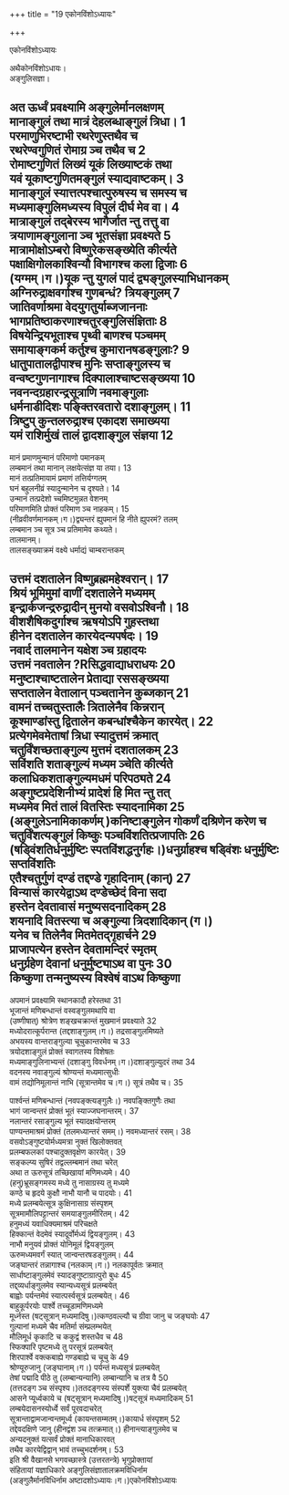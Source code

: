 +++
title = "19 एकोनविंशोऽध्यायः"

+++





एकोनविंशोऽध्यायः  




  
अथैकोनविंशोऽधायः।  
अङ्गुलिसज्ञा।  
  
अत ऊर्ध्वं प्रवक्ष्यामि अङ्गुलेर्मानलक्षणम्  
मानाङ्गुलं तथा मात्रं देहलब्धाङ्गुलं त्रिधा। 1  
परमाणुभिरष्टाभी रथरेणुस्तथैव च  
रथरेण्वगुणितं रोमाग्र ञ्च तथैव च 2  
रोमाष्टगुणितं लिख्यं यूकं लिख्याष्टकं तथा  
यवं यूकाष्टगुणितमङ्गुलं स्याद्यवाष्टकम्। 3  
मानाङ्गुलं स्यात्तत्पश्चात्पुरुषस्य च समस्य च  
मध्यमाङ्गुलिमध्यस्य विपुलं दीर्घ मेव वा। 4  
मात्राङ्गुलं तद्बेरस्य भागैर्जात न्तु तत्तु वा  
त्रयाणामङ्गुलाना ञ्च भूतसंज्ञा प्रवक्ष्यते 5  
मात्रामोक्षोऽम्बरो विष्णुरेकसङ्ख्येति कीर्त्यते  
पक्षाक्षिगोलकाश्विन्यौ विभागश्च कला द्विजाः 6  
(यग्मम्।ग।)यूक न्तु युगलं पादं द्व्यङ्गुलस्याभिधानकम्  
अग्निरुद्राक्षवर्गाश्च गुणबन्धं? त्रियङ्गुलम् 7  
जातिवर्णाश्रमा वेदयुगतुर्याब्जजाननाः  
भागप्रतिष्ठाकरणाश्चतुरङ्गुलिसंज्ञिताः 8  
विषयेन्द्रियभूताश्च पृथ्वी बाणश्च पञ्चमम्  
समायाङ्गकर्म कर्तुश्च कुमारानषडङ्गुलाः? 9  
धातुपातालद्वीपाश्च मुनिः सप्ताङ्गुलस्य च  
वन्वष्टगुणनागाश्च दिक्पालाश्चाष्टसङ्ख्यया 10  
नवनन्दग्रहारन्द्रसूत्राणि नवमाङ्गुलाः  
धर्मनाडीदिशः पङ्क्तिरवतारो दशाङ्गुलम्। 11  
त्रिष्टुप् कुन्तलरुद्राश्च एकादश समाख्यया  
यमं राशिर्मुखं तालं द्वादशाङ्गुल संज्ञया 12  
----------------  
मानं प्रमाणमुन्मानं परिमाणो पमानकम्  
लम्बमानं तथा मानान् लक्षयेत्संज्ञ या तया। 13  
मानं तत्प्रतिमायामं प्रमाणं तत्तिर्यग्गतम्  
घनं बहुलनीव्रं स्यादुन्मानेन च दृश्यते। 14  
उन्मानं तत्प्रदेशो च्चमिष्टमुन्नत वेशनम्  
परिमाणमिति प्रोक्तं परिमाण ञ्च नाहकम्। 15  
(नीव्रवीवर्णमानकम्।ग।)द्व्यन्तरं ह्युपमानं हि नीते ह्युपरमं? तलम्  
लम्बमान ञ्च सूत्र ञ्च प्रतिमामेव कथ्यते।  
तालमानम्।  
तालसङ्ख्याक्रमं वक्ष्ये धर्माद्यं चाम्बरान्तकम्  
  
  
उत्तमं दशतालेन विष्णुब्रह्ममहेश्वरान्। 17  
श्रियं भूमिमुमां वाणीं दशतालेने मध्यमम्  
इन्द्रार्कजन्द्ररुद्रादीन् मुनयो वसवोऽश्विनौ। 18  
वीशशैषिकदुर्गाश्च ऋषयोऽपि गुहस्तथा  
हीनेन दशतालेन कारयेदन्यपर्षदः। 19  
नवार्द तालमानेन यक्षेश ञ्च ग्रहादयः  
उत्तमं नवतालेन ?Rसिद्धवाद्याधराधयः 20  
मनुष्टाश्चाष्टतालेन प्रेताद्या रससङ्ख्यया  
सप्ततालेन वेतालान् पञ्चतानेन कुब्जकान् 21  
वामनं तच्चतुस्तालैः त्रितालेनैव किन्नरान्  
कूश्माण्डांस्तु द्वितालेन कबन्धांश्चैकेन कारयेत्। 22  
प्रत्येगमेवमेताषां त्रिधा स्यादुत्तमं क्रमात्  
चतुर्विंशच्छताङ्गुल्य मुत्तमं दशतालकम् 23  
सविंशति शताङ्गुल्यं मध्यम ञ्चेति कीर्त्यते  
कलाधिकशताङ्गुल्यमधमं परिपठ्यते 24  
अङ्गुष्टप्रदेशिनीभ्यं प्रादेशं हि मित न्तु तत्  
मध्यमेव मितं तालं वितस्तिः स्यादनामिका 25  
(अङ्गुलेऽनामिकाकर्णम् )कनिष्टाङ्गुलेन गोकर्णं दश्रिणेन करेण च  
चतुर्विंशत्यङ्गुलं किष्कुः पञ्चविंशतित्प्रजापतिः 26  
(षड्विंशतिर्धनुर्मुष्टिः स्पतविंशद्धनुर्गहः।)धनुर्ग्राहश्च षड्विंशः धनुर्मुष्टिः सप्तविंशतिः  
एतैश्चतुर्गुणं दण्डं तद्दण्डे गृहादिनाम् (कान्) 27  
विन्यासं कारयेद्वाऽथ दण्डेच्छेदं विना सदा  
हस्तेन देवतावासं मनुष्यसदनादिकम् 28  
शयनादि वितस्त्या च अङ्गुल्या त्रिदशादिकान् (ग।)  
यनेव च तिलेनैव मितमेतद्गृहार्चने 29  
प्राजापत्येन हस्तेन देवतामन्दिरं स्मृतम्  
धनुर्ग्रहेण देवानां धनुर्मुष्ट्याऽथ वा पुनः 30  
किष्कुणा तन्मनुष्यस्य विश्वेषं वाऽथ किष्कुणा  
-----------------  
अपमानं प्रवक्ष्यामि स्थानकादौ हरेस्तथा 31  
भूजान्तं मणिबन्धान्तं वस्वङ्गुलमथापि वा  
(उष्णीषात्) श्रोत्रेण शङ्खचक्रान्तं मुखमानं प्रवक्ष्याते 32  
मध्योदरात्कूर्परान्त (तद्दशाङ्गुलम्।ग।) तद्रसाङ्गुलमिष्यते  
अभयस्य वान्तराङ्गुल्या चूचुकान्तरमेव च 33  
त्रयोदशाङ्गुलं प्रोक्तं स्वागतस्य विशेषतः  
मध्यमाङ्गुलिनाभ्यन्तं (दशाङ्गु विवर्धनम्।ग।)दशाङ्गुल्युदरं तथा 34  
वदनस्य नवाङ्गुल्यं श्रोण्यन्तं मध्यमात्सुधीः  
वामं तद्योनिमूलान्तं नाभि (सूत्रान्तमेव च।ग।) सूत्रं तथैव च। 35  
  
  
पार्श्वन्तं मणिबन्धान्तं (नवपङ्क्त्यङ्गुलैः।) नवपङ्क्तिगुणैः तथा  
भागं जान्वन्तरं प्रोक्तं भूतं स्याज्जघनान्तरम्। 37  
नलान्तरं रसाङ्गुल्य भूतं स्यादक्षयोन्तरम्  
पाण्यन्तमाश्रमं प्रोक्तं (तलमध्यान्तरं समम्।) नवमध्यान्तरं रसम्। 38  
वसवोऽङ्गुष्टयोर्मध्यमत्रा नुक्तं खिलोक्तवत्  
प्रलम्बफलकां पश्चादुक्तवृक्षेण कारयेत्। 39  
सङ्कल्प्य सुषिरं तद्वल्लम्बमानं तथा चरेत्  
अथा त ऊरुसूत्रं तच्छिखायां मणिमध्यमे। 40  
(हनु)भ्रूसङ्गमस्य मध्ये तु नासाग्रस्य तु मध्यमे  
कण्ठे च हृदये कुक्षौ नाभौ यानौ च पादयोः। 41  
मध्ये प्रलम्बयेत्सूत्र कुक्षिनासाग्र संस्पृशम्  
सूत्रमामौलिपट्टान्तरं समयाङ्गुलमीरितम्। 42  
हनुमध्यं यवाधिक्यमाश्रमं परिचक्षते  
हिक्कान्तं वेदमेवं स्यादूर्वोर्मध्यं द्वियङ्गुलम्। 43  
नाभौ मनुयवं प्रोक्तं योनिमूलं द्वियङ्गुलम्  
ऊरुमध्यमवर्गं स्यात् जान्वन्तरषडङ्गुलम्। 44  
जङ्घान्तरं तन्नागाश्च (नलकाम्।ग।) नलकापूर्वतः क्रमात्  
सार्धाष्टाङ्गुलमेवं स्यादङ्गुष्टाग्रात्पुरो बुधः 45  
तद्द्व्यर्धाङ्गुलमेव स्यान्यध्यसूत्रं प्रलम्बयेत्  
बाह्वोः पर्यन्तमेवं स्यात्पर्स्वसूत्रं प्रलम्बयेत्। 46  
बाहुकूर्परयोः पार्श्वे तच्चूडामणिमध्यमे  
मूर्ध्नस्त (षट्सूत्रान् मध्यमादिषु।)त्कण्ठवल्ल्यौ च ग्रीवा जानु च जङ्घयोः 47  
गुल्पानां मध्यमे चैव मतिर्मा संम्प्रलम्भयेत्  
मौलिमूर्ध कृकाटि च ककुद्वं शस्तधैव च 48  
स्फिक्पारि पृष्टमध्ये तु परसूत्रं प्रलम्बयेत्  
शिरपार्श्वे वक्त्कबाह्ये गण्डबाह्ये च चूचु के 49  
श्रोण्यूरुजानु (जङ्घानाम्।ग।) पर्यन्तं मध्यसूत्रं प्रलम्बयेत्  
तेषां पद्मादि पीठे तु (लम्बान्यन्यानि) लम्बान्यानि च तत्र वै 50  
(तत्तदङ्ग ञ्च संस्पृश्य।)ततदङ्गस्य संस्पर्शे युक्त्या चैवं प्रलम्बयेत्  
आसने प्यूर्ध्वकाये च (षट्सूत्रान् मध्यमादिषु।)षट्सूत्रं मध्यमादिकम् 51  
लम्बयेदासनस्योर्ध्वे सर्वं पूरवदाचरेत्  
सूत्रान्ताद्वामजान्वन्तमूर्ध्व (कायन्तसम्मतम्।)कायार्ध संस्पृशम् 52  
तद्देवदक्षिणे जानु (हीनद्वंश ञ्च तत्क्रमात्।) हीनान्त्याङ्गुलमेव च  
अन्यदनुक्तं यत्सर्वं प्रोक्तं मानाधिकारवत्  
तथैव कारयेद्विद्वान् भावं तच्चुभदर्शनम्। 53  
इति श्री वैखानसे भगवच्छास्त्रे (उत्तरतन्त्रे) भृगुप्रोक्तायां  
संहितायां यज्ञाधिकारे अङ्गुलिसंज्ञातालक्रमविधिर्नाम  
(अङ्गुलैर्मानविधिर्नाम अष्टादशोऽध्यायः।ग।)एकोनविंशोऽध्यायः  
